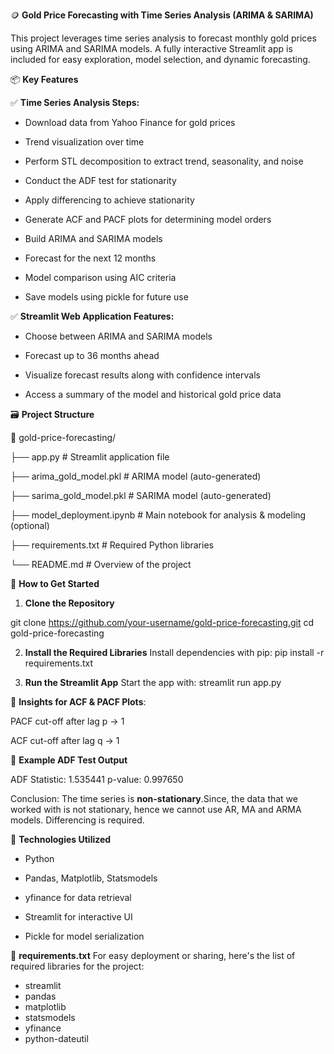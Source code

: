 🪙 **Gold Price Forecasting with Time Series Analysis (ARIMA & SARIMA)**

This project leverages time series analysis to forecast monthly gold prices using ARIMA and SARIMA models. A fully interactive Streamlit app is included for easy exploration, model selection, and dynamic forecasting.

📦 **Key Features**

✅ **Time Series Analysis Steps:**

* Download data from Yahoo Finance for gold prices

* Trend visualization over time

* Perform STL decomposition to extract trend, seasonality, and noise

* Conduct the ADF test for stationarity

* Apply differencing to achieve stationarity

* Generate ACF and PACF plots for determining model orders

* Build ARIMA and SARIMA models

* Forecast for the next 12 months

* Model comparison using AIC criteria

* Save models using pickle for future use

✅ **Streamlit Web Application Features:**

* Choose between ARIMA and SARIMA models

* Forecast up to 36 months ahead

* Visualize forecast results along with confidence intervals

* Access a summary of the model and historical gold price data

🗃️ **Project Structure**

📁 gold-price-forecasting/

├── app.py                    # Streamlit application file

├── arima_gold_model.pkl      # ARIMA model (auto-generated)

├── sarima_gold_model.pkl     # SARIMA model (auto-generated)

├── model_deployment.ipynb    # Main notebook for analysis & modeling (optional)

├── requirements.txt          # Required Python libraries

└── README.md                 # Overview of the project

🚀 **How to Get Started**

1. **Clone the Repository**

git clone https://github.com/your-username/gold-price-forecasting.git
cd gold-price-forecasting

2. **Install the Required Libraries**
Install dependencies with pip:
pip install -r requirements.txt

3. **Run the Streamlit App**
Start the app with:
streamlit run app.py

🔬 **Insights for ACF & PACF Plots**:

PACF cut-off after lag p → 1

ACF cut-off after lag q → 1

🧪 **Example ADF Test Output**

ADF Statistic: 1.535441
p-value: 0.997650

Conclusion: The time series is **non-stationary**.Since, the data that we worked with is not stationary,
hence we cannot use AR, MA and ARMA models. Differencing is required.

🧰 **Technologies Utilized**

* Python

* Pandas, Matplotlib, Statsmodels

* yfinance for data retrieval

* Streamlit for interactive UI

* Pickle for model serialization


📌 **requirements.txt**
For easy deployment or sharing, here's the list of required libraries for the project:

* streamlit
* pandas
* matplotlib
* statsmodels
* yfinance
* python-dateutil
